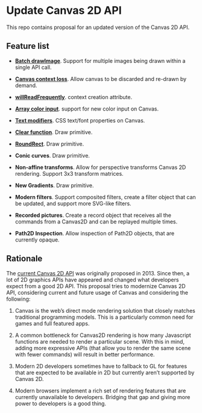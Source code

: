 Update Canvas 2D API
====================

This repo contains proposal for an updated version of the Canvas 2D API.

Feature list
------------

- [**Batch drawImage**](spec/batch-drawimage.md). Support for multiple images being drawn within a single API call.

- [**Canvas context loss**](spec/context-loss.md). Allow canvas to be discarded and re-drawn by demand.

- [**willReadFrequently**](spec/will-read-frequently.md). context creation attribute.

- [**Array color input**](spec/array-color-input.md). support for new color input on Canvas.

- [**Text modifiers**](spec/text-modifiers.md). CSS text/font properties on Canvas.

- [**Clear function**](spec/clear.md). Draw primitive.

- [**RoundRect**](spec/roundrect.md). Draw primitive.

- **Conic curves**. Draw primitive.

- **Non-affine transforms**. Allow for perspective transforms Canvas 2D rendering. Support 3x3 transform matrices.

- **New Gradients**. Draw primitive.

- **Modern filters**. Support composited filters, create a filter object that can be updated, and support more SVG-like filters.

- **Recorded pictures**. Create a record object that receives all the commands from a Canvas2D and can be replayed multiple times.

- **Path2D Inspection**. Allow inspection of Path2D objects, that are currently opaque.


Rationale
---------

The [current Canvas 2D API](https://html.spec.whatwg.org/multipage/canvas.html) was originally proposed in 2013. Since then, a lot of 2D graphics APIs have appeared and changed what developers expect from a good 2D API. This proposal tries to modernize Canvas 2D API, considering current and future usage of Canvas and considering the following:

1. Canvas is the web’s direct mode rendering solution that closely matches traditional programming models. This is a particularly common need for games and full featured apps.

2. A common bottleneck for Canvas2D rendering is how many Javascript functions are needed to render a particular scene. With this in mind, adding more expressive APIs (that allow you to render the same scene with fewer commands) will result in better performance.

3. Modern 2D developers sometimes have to fallback to GL for features that are expected to be available in 2D but currently aren’t supported by Canvas 2D.

4. Modern browsers implement a rich set of rendering features that are currently unavailable to developers. Bridging that gap and giving more power to developers is a good thing.

